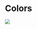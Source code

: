 # Colors
 <img src="https://psv4.userapi.com/c237231/u223279282/docs/d25/b0cdfc493284/Bez-imeni-1.gif?extra=4lavHCd9VflRpScnF-N71_XeERbZGIg3noKylq-9r9JDNS_BNvT6y68Ct6hmOVfyB8T5lD8bbI0Ei9yvVFTLHd91T_ctUHlJ4xklI7LiX9LjKT4zwqg-KWFMSaNQSBs8IZFI59BFZSrvVatIKVAUwund"/>
